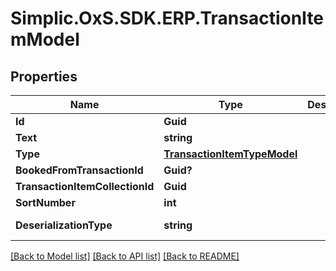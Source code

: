 # Simplic.OxS.SDK.ERP.TransactionItemModel

## Properties

Name | Type | Description | Notes
------------ | ------------- | ------------- | -------------
**Id** | **Guid** |  | [optional] 
**Text** | **string** |  | [optional] 
**Type** | [**TransactionItemTypeModel**](TransactionItemTypeModel.md) |  | [optional] 
**BookedFromTransactionId** | **Guid?** |  | [optional] 
**TransactionItemCollectionId** | **Guid** |  | [optional] 
**SortNumber** | **int** |  | [optional] 
**DeserializationType** | **string** |  | [optional] [readonly] 

[[Back to Model list]](../README.md#documentation-for-models) [[Back to API list]](../README.md#documentation-for-api-endpoints) [[Back to README]](../README.md)

